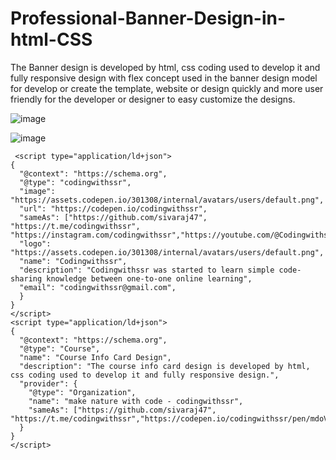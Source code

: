 # Professional-Banner-Design-in-html-CSS
The Banner design is developed by html, css coding used to develop it and fully responsive design with flex concept used in the banner design model for develop or create the template, website or design quickly and more user friendly for the developer or designer to easy customize the designs.

![image](https://github.com/sivaraj47/Professional-Banner-Design-in-html-CSS/assets/9676262/3657eb9c-bb75-463a-8151-44c64f927144)

![image](https://github.com/sivaraj47/Professional-Banner-Design-in-html-CSS/assets/9676262/9f355658-15d7-4db8-b660-a8b97e753dff)

 <script type="application/ld+json">
    {
      "@context" : "https://schema.org",
      "@type" : "WebSite",
      "name" : "codingwithssr",
      "url" : "https://codepen.io/codingwithssr/"
    }
  </script>  
     <script type="application/ld+json">
    {
      "@context": "https://schema.org",
      "@type": "codingwithssr",
      "image": "https://assets.codepen.io/301308/internal/avatars/users/default.png",
      "url": "https://codepen.io/codingwithssr",
      "sameAs": ["https://github.com/sivaraj47", "https://t.me/codingwithssr", "https://instagram.com/codingwithssr","https://youtube.com/@Codingwithssr"],
      "logo": "https://assets.codepen.io/301308/internal/avatars/users/default.png",
      "name": "Codingwithssr",
      "description": "Codingwithssr was started to learn simple code-sharing knowledge between one-to-one online learning",
      "email": "codingwithssr@gmail.com",           
      }     
    }
    </script>
    <script type="application/ld+json">
    {
      "@context": "https://schema.org",
      "@type": "Course",
      "name": "Course Info Card Design",
      "description": "The course info card design is developed by html, css coding used to develop it and fully responsive design.",
      "provider": {
        "@type": "Organization",
        "name": "make nature with code - codingwithssr",
        "sameAs": ["https://github.com/sivaraj47", "https://t.me/codingwithssr","https://codepen.io/codingwithssr/pen/mdoVYRX"]
      }
    }
    </script>

